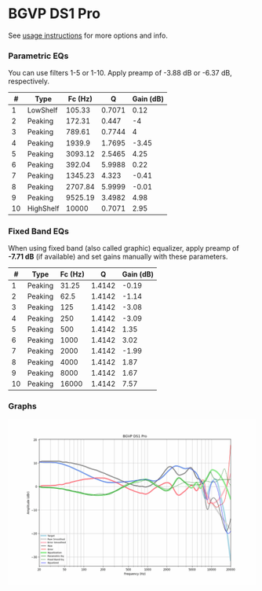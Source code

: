 # BGVP DS1 Pro
See [usage instructions](https://github.com/jaakkopasanen/AutoEq#usage) for more options and info.

### Parametric EQs
You can use filters 1-5 or 1-10. Apply preamp of -3.88 dB or -6.37 dB, respectively.

|   # | Type      |   Fc (Hz) |      Q |   Gain (dB) |
|-----|-----------|-----------|--------|-------------|
|   1 | LowShelf  |    105.33 | 0.7071 |        0.12 |
|   2 | Peaking   |    172.31 | 0.447  |       -4    |
|   3 | Peaking   |    789.61 | 0.7744 |        4    |
|   4 | Peaking   |   1939.9  | 1.7695 |       -3.45 |
|   5 | Peaking   |   3093.12 | 2.5465 |        4.25 |
|   6 | Peaking   |    392.04 | 5.9988 |        0.22 |
|   7 | Peaking   |   1345.23 | 4.323  |       -0.41 |
|   8 | Peaking   |   2707.84 | 5.9999 |       -0.01 |
|   9 | Peaking   |   9525.19 | 3.4982 |        4.98 |
|  10 | HighShelf |  10000    | 0.7071 |        2.95 |

### Fixed Band EQs
When using fixed band (also called graphic) equalizer, apply preamp of **-7.71 dB** (if available) and set gains manually with these parameters.

|   # | Type    |   Fc (Hz) |      Q |   Gain (dB) |
|-----|---------|-----------|--------|-------------|
|   1 | Peaking |     31.25 | 1.4142 |       -0.19 |
|   2 | Peaking |     62.5  | 1.4142 |       -1.14 |
|   3 | Peaking |    125    | 1.4142 |       -3.08 |
|   4 | Peaking |    250    | 1.4142 |       -3.09 |
|   5 | Peaking |    500    | 1.4142 |        1.35 |
|   6 | Peaking |   1000    | 1.4142 |        3.02 |
|   7 | Peaking |   2000    | 1.4142 |       -1.99 |
|   8 | Peaking |   4000    | 1.4142 |        1.87 |
|   9 | Peaking |   8000    | 1.4142 |        1.67 |
|  10 | Peaking |  16000    | 1.4142 |        7.57 |

### Graphs
![](./BGVP%20DS1%20Pro.png)
